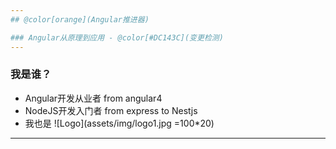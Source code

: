 ```yaml
---
## @color[orange](Angular推进器)

### Angular从原理到应用 - @color[#DC143C](变更检测)
---
```

### 我是谁？
- Angular开发从业者 from angular4
- NodeJS开发入门者 from express to Nestjs
- 我也是
![Logo](assets/img/logo1.jpg =100*20)
---

